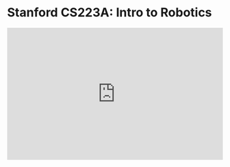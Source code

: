 # Stanford CS223A: Intro to Robotics

<iframe width="100%" height="310px" src="https://www.youtube.com/embed/videoseries?list=PL65CC0384A1798ADF" title="YouTube video player" frameborder="0" allow="accelerometer; autoplay; clipboard-write; encrypted-media; gyroscope; picture-in-picture" allowfullscreen></iframe>

<!-- ![type:video](https://www.youtube.com/embed/0yD3uBshJB0)

![type:video](https://www.youtube.com/embed/QKyDrUonp98)

![type:video](https://www.youtube.com/embed/Mm5Tfm04cKk)

![type:video](https://www.youtube.com/embed/IY38-bK6yXs)

![type:video](https://www.youtube.com/embed/u79KfNgP1Cc)

![type:video](https://www.youtube.com/embed/fwHc0a8DMQ0)

![type:video](https://www.youtube.com/embed/6SRTAoyzC6A)

![type:video](https://www.youtube.com/embed/XrNdB4k5kUk)

![type:video](https://www.youtube.com/embed/-B3cyFXrhos)

![type:video](https://www.youtube.com/embed/7wIqGavQjTQ)

![type:video](https://www.youtube.com/embed/o3Xx3vi6qzo)

![type:video](https://www.youtube.com/embed/MCmkUJGYvOY)

![type:video](https://www.youtube.com/embed/5-k2RzfIgoU)

![type:video](https://www.youtube.com/embed/U3diaQ-iU0I)

![type:video](https://www.youtube.com/embed/A6QEQFTBKnA)

![type:video](https://www.youtube.com/embed/DdqNdpcFcF8) -->
